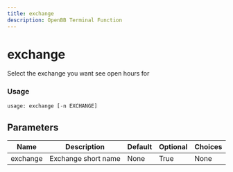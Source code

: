 ```yaml
---
title: exchange
description: OpenBB Terminal Function
---
```


# exchange

Select the exchange you want see open hours for

### Usage 
```python
usage: exchange [-n EXCHANGE]
```

## Parameters

| Name | Description | Default | Optional | Choices |
| ---- | ----------- | ------- | -------- | ------- |
| exchange | Exchange short name | None | True | None |


